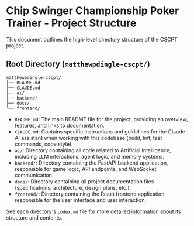 # Chip Swinger Championship Poker Trainer - Project Structure

This document outlines the high-level directory structure of the CSCPT project.

## Root Directory (`matthewpdingle-cscpt/`)

```
matthewpdingle-cscpt/
├── README.md
├── CLAUDE.md
├── ai/
├── backend/
├── docs/
└── frontend/
```

*   `README.md`: The main README file for the project, providing an overview, features, and links to documentation.
*   `CLAUDE.md`: Contains specific instructions and guidelines for the Claude AI assistant when working with this codebase (build, lint, test commands, code style).
*   `ai/`: Directory containing all code related to Artificial Intelligence, including LLM interactions, agent logic, and memory systems.
*   `backend/`: Directory containing the FastAPI backend application, responsible for game logic, API endpoints, and WebSocket communication.
*   `docs/`: Directory containing all project documentation files (specifications, architecture, design plans, etc.).
*   `frontend/`: Directory containing the React frontend application, responsible for the user interface and user interaction.

See each directory's `codex.md` file for more detailed information about its structure and contents.
